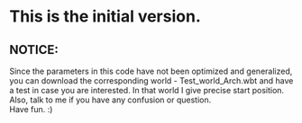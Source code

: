 # This is the initial version.  
## NOTICE:  
Since the parameters in this code have not been optimized and generalized, you can download the corresponding world - Test_world_Arch.wbt and have a test in case you are interested. In that world I give precise start position.  
Also, talk to me if you have any confusion or question.  
Have fun. :)

